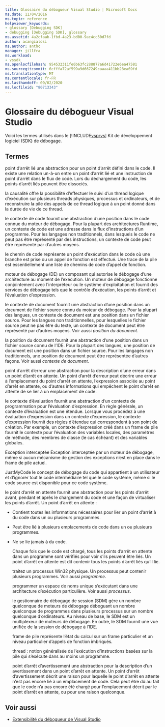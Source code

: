 ```yaml
---
title: Glossaire du débogueur Visual Studio | Microsoft Docs
ms.date: 11/04/2016
ms.topic: reference
helpviewer_keywords:
- glossary [Debugging SDK]
- debugging [Debugging SDK], glossary
ms.assetid: 4a2cfaab-1fbd-4a23-bd00-9ac4cc50d7fd
author: acangialosi
ms.author: anthc
manager: jillfra
ms.workload:
- vssdk
ms.openlocfilehash: 954532311fe6b63fc288877a6d41722e6ea47581
ms.sourcegitcommit: 6cfffa72af599a9d667249caaaa411bb28ea69fd
ms.translationtype: MT
ms.contentlocale: fr-FR
ms.lasthandoff: 09/02/2020
ms.locfileid: "80713343"
---
```

# <a name="visual-studio-debugger-glossary"></a>Glossaire du débogueur Visual Studio
Voici les termes utilisés dans le [!INCLUDE[vsprvs](../../../code-quality/includes/vsprvs_md.md)] Kit de développement logiciel (SDK) de débogage.

## <a name="terms"></a>Termes
 point d’arrêt lié une abstraction pour un point d’arrêt défini dans le code. Il existe une relation un-à-un entre un point d’arrêt lié et une instruction de point d’arrêt dans le flux de code. Lors du déchargement du code, les points d’arrêt liés peuvent être dissociés.

 la causalité offre la possibilité d’effectuer le suivi d’un thread logique d’exécution sur plusieurs threads physiques, processus et ordinateurs, et de reconstruire la pile des appels de ce thread logique à un point donné dans la durée de vie de ce thread.

 le contexte de code fournit une abstraction d’une position dans le code connue du moteur de débogage. Pour la plupart des architectures Runtime, un contexte de code est une adresse dans le flux d’instructions d’un programme. Pour les langages non traditionnels, dans lesquels le code ne peut pas être représenté par des instructions, un contexte de code peut être représenté par d’autres moyens.

 le chemin de code représente un point d’exécution dans le code où une branche est prise ou un appel de fonction est effectué. Une trace de la pile est essentiellement une liste de chemins de code d’appel de fonction.

 moteur de débogage (DE) un composant qui autorise le débogage d’une architecture au moment de l’exécution. Un moteur de débogage fonctionne conjointement avec l’interpréteur ou le système d’exploitation et fournit des services de débogage tels que le contrôle d’exécution, les points d’arrêt et l’évaluation d’expression.

 le contexte de document fournit une abstraction d’une position dans un document de fichier source connu du moteur de débogage. Pour la plupart des langues, un contexte de document est une position dans un fichier source. Pour les langues non traditionnelles, pour lesquelles le fichier source peut ne pas être du texte, un contexte de document peut être représenté par d’autres moyens. Voir aussi *position du document*.

 la position du document fournit une abstraction d’une position dans un fichier source connu de l’IDE. Pour la plupart des langues, une position de document est une position dans un fichier source. Pour les langages non traditionnels, une position de document peut être représentée d’autres façons. Voir aussi *contexte de document*.

 point d’arrêt d’erreur une abstraction pour la description d’une erreur dans un point d’arrêt en attente. Un point d’arrêt d’erreur peut décrire une erreur à l’emplacement du point d’arrêt en attente, l’expression associée au point d’arrêt en attente, ou d’autres informations qui empêchent le point d’arrêt en attente de se lier à un emplacement de code.

 le contexte d’évaluation fournit une abstraction d’un contexte de programmation pour l’évaluation d’expression. En règle générale, un contexte d’évaluation est une étendue. Lorsque vous procédez à une évaluation d’expression dans un contexte d’expression, le contexte d’expression fournit des règles d’étendue qui correspondent à son point de création. Par exemple, un contexte d’expression créé dans un frame de pile fournit le contexte pour l’évaluation des variables locales, des paramètres de méthode, des membres de classe (le cas échéant) et des variables globales.

 Exception interceptée Exception interceptée par un moteur de débogage, même si aucun mécanisme de gestion des exceptions n’est en place dans le frame de pile actuel.

 JustMyCode le concept de débogage du code qui appartient à un utilisateur et d’ignorer tout le code intermédiaire tel que le code système, même si le code source est disponible pour ce code système.

 le point d’arrêt en attente fournit une abstraction pour les points d’arrêt avant, pendant et après le chargement du code et une façon de virtualiser les points d’arrêt. Un point d’arrêt en attente :

- Contient toutes les informations nécessaires pour lier un point d’arrêt à du code dans un ou plusieurs programmes.

- Peut être lié à plusieurs emplacements de code dans un ou plusieurs programmes.

- Ne se lie jamais à du code.

  Chaque fois que le code est chargé, tous les points d’arrêt en attente dans un programme sont vérifiés pour voir s’ils peuvent être liés. Un point d’arrêt en attente est dit contenir tous les points d’arrêt liés qu’il lie.

  traitez un processus Win32 physique. Un processus peut contenir plusieurs programmes. Voir aussi *programme*.

  programmer un espace de noms unique s’exécutant dans une architecture d’exécution particulière. Voir aussi *processus*.

  le gestionnaire de débogage de session (SDM) gère un nombre quelconque de moteurs de débogage déboguant un nombre quelconque de programmes dans plusieurs processus sur un nombre quelconque d’ordinateurs. Au niveau de base, le SDM est un multiplexeur de moteurs de débogage. En outre, le SDM fournit une vue unifiée de la session de débogage à l’IDE.

  frame de pile représente l’état du calcul sur un frame particulier et un niveau particulier d’appels de fonction imbriqués.

  thread : notion généralisée de l’exécution d’instructions basées sur la pile qui s’exécute dans au moins un programme.

  point d’arrêt d’avertissement une abstraction pour la description d’un avertissement dans un point d’arrêt en attente. Un point d’arrêt d’avertissement décrit une raison pour laquelle le point d’arrêt en attente n’est pas encore lié à un emplacement de code. Cela peut être dû au fait que le code n’a pas encore été chargé pour l’emplacement décrit par le point d’arrêt en attente, ou pour une raison quelconque.

## <a name="see-also"></a>Voir aussi
- [Extensibilité du débogueur de Visual Studio](../../../extensibility/debugger/visual-studio-debugger-extensibility.md)
